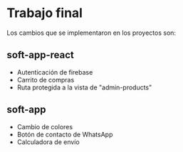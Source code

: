 # Trabajo final
Los cambios que se implementaron en los proyectos son:

## soft-app-react
- Autenticación de firebase
- Carrito de compras
- Ruta protegida a la vista de "admin-products"

## soft-app
- Cambio de colores
- Botón de contacto de WhatsApp
- Calculadora de envío